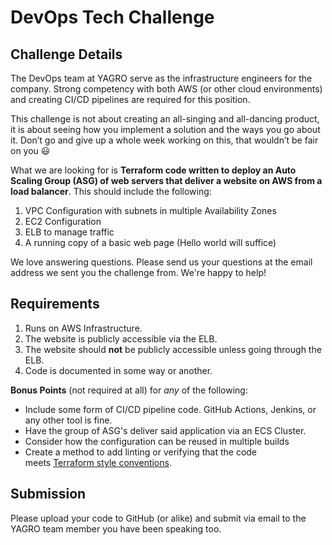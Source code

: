 # DevOps Tech Challenge

## **Challenge Details**

The DevOps team at YAGRO serve as the infrastructure engineers for the company. Strong competency with both AWS (or other cloud environments) and creating CI/CD pipelines are required for this position.

This challenge is not about creating an all-singing and all-dancing product, it is about seeing how you implement a solution and the ways you go about it. Don’t go and give up a whole week working on this, that wouldn’t be fair on you 😃

What we are looking for is **Terraform code written to deploy an Auto Scaling Group (ASG) of web servers that deliver a website on AWS from a load balancer**. This should include the following:

1. VPC Configuration with subnets in multiple Availability Zones
2. EC2 Configuration
3. ELB to manage traffic
4. A running copy of a basic web page (Hello world will suffice) 

We love answering questions. Please send us your questions at the email address we sent you the challenge from. We're happy to help!

## **Requirements**

1. Runs on AWS Infrastructure.
2. The website is publicly accessible via the ELB.
3. The website should **not** be publicly accessible unless going through the ELB.
4. Code is documented in some way or another.

**Bonus Points** (not required at all) for *any* of the following:

- Include some form of CI/CD pipeline code. GitHub Actions, Jenkins, or any other tool is fine.
- Have the group of ASG's deliver said application via an ECS Cluster.
- Consider how the configuration can be reused in multiple builds
- Create a method to add linting or verifying that the code meets [Terraform style conventions](https://www.terraform.io/docs/language/syntax/style.html).

## **Submission**

Please upload your code to GitHub (or alike) and submit via email to the YAGRO team member you have been speaking too.
